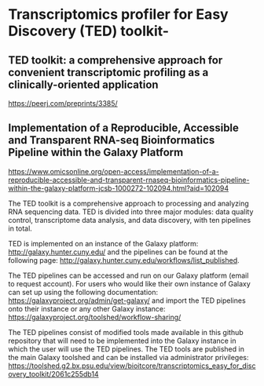 # Transcriptomics profiler for Easy Discovery (TED) toolkit-


## TED toolkit: a comprehensive approach for convenient transcriptomic profiling as a clinically-oriented application
 
https://peerj.com/preprints/3385/


## Implementation of a Reproducible, Accessible and Transparent RNA-seq Bioinformatics Pipeline within the Galaxy Platform

https://www.omicsonline.org/open-access/implementation-of-a-reproducible-accessible-and-transparent-rnaseq-bioinformatics-pipeline-within-the-galaxy-platform-jcsb-1000272-102094.html?aid=102094


The TED toolkit is a comprehensive approach to processing and analyzing RNA sequencing data. TED is divided into three major modules: data quality control, transcriptome data analysis, and data discovery, with ten pipelines in total. 

TED is implemented on an instance of the Galaxy platform: http://galaxy.hunter.cuny.edu/ and the pipelines can be found at the following page: http://galaxy.hunter.cuny.edu/workflows/list_published. 

The TED pipelines can be accessed and run on our Galaxy platform (email to request account). For users who would like their own instance of Galaxy can set up using the following documentation: https://galaxyproject.org/admin/get-galaxy/ and import the TED pipelines onto their instance or any other Galaxy instance: https://galaxyproject.org/toolshed/workflow-sharing/ 

The TED pipelines consist of modified tools made available in this github repository that will need to be implemented into the Galaxy instance in which the user will use the TED pipelines. The TED tools are published in the main Galaxy toolshed and can be installed via administrator privileges: https://toolshed.g2.bx.psu.edu/view/bioitcore/transcriptomics_easy_for_discovery_toolkit/2061c255db14    


